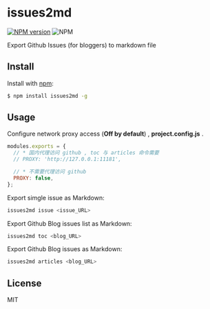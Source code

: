 # issues2md

[![NPM version](https://img.shields.io/npm/v/issues2md.svg?style=flat)](https://www.npmjs.com/package/issues2md) ![NPM](https://img.shields.io/npm/l/issues2md)

Export Github Issues (for bloggers) to markdown file

## Install

Install with [npm](https://www.npmjs.com/):

```sh
$ npm install issues2md -g
```

## Usage

Configure network proxy access (**Off by default**) , **project.config.js** .

```js
modules.exports = {
  // * 国内代理访问 github , toc 与 articles 命令需要
  // PROXY: 'http://127.0.0.1:11181',

  // * 不需要代理访问 github
  PROXY: false,
};
```

Export simgle issue as Markdown:

```bash
issues2md issue <issue_URL>
```

Export Github Blog issues list as Markdown:

```bash
issues2md toc <blog_URL>
```

Export Github Blog issues as Markdown:

```bash
issues2md articles <blog_URL>
```

## License

MIT

